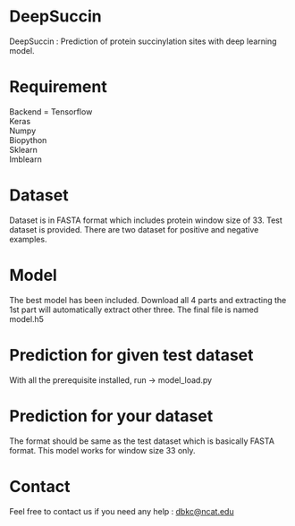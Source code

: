 # DeepSuccin
DeepSuccin : Prediction of protein succinylation sites with deep learning model. 
# Requirement
  Backend = Tensorflow <br/>
  Keras <br/>
  Numpy <br/>
  Biopython <br/>
  Sklearn <br/>
  Imblearn <br/>
 # Dataset
 Dataset is in FASTA format which includes protein window size of 33. Test dataset is provided. There are two dataset for positive and negative examples.
 # Model
 The best model has been included. Download all 4 parts and extracting the 1st part will automatically extract other three. The final file is named model.h5
 # Prediction for given test dataset
 With all the prerequisite installed, run -> model_load.py
 # Prediction for your dataset
 The format should be same as the test dataset which is basically FASTA format. This model works for window size 33 only. 
 # Contact 
 Feel free to contact us if you need any help : dbkc@ncat.edu
